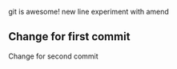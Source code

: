 git is awesome!
new line
experiment with amend

Change for first commit
----------------------------
Change for second commit
